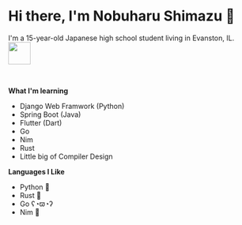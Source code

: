 # Hi there, I'm Nobuharu Shimazu 👋

I'm a 15-year-old Japanese high school student living in Evanston, IL.
<img src="https://user-images.githubusercontent.com/60306074/160750010-f3fe0b78-0090-4f61-be39-9a9ba9f29b3a.gif" width="45"> 
<!-- <img src="https://media.giphy.com/media/077i6AULCXc0FKTj9s/giphy.gif" width="45">  -->
<br>

**What I'm learning**
 - Django Web Framwork (Python)
 - Spring Boot (Java)
 - Flutter (Dart)
 - Go
 - Nim
 - Rust
 - Little big of Compiler Design

**Languages I Like**
 - Python 🐍
 - Rust 🦀
 - Go ʕ◔ϖ◔ʔ
 - Nim 👑

<!-- [![Anurag's GitHub stats](https://github-readme-stats.vercel.app/api?username=bichanna&count_private=true&show_icons=true)](https://github.com/anuraghazra/github-readme-stats) -->

<!-- [![Top Langs](https://github-readme-stats.vercel.app/api/top-langs/?username=bichanna&layout=compact)](https://github.com/anuraghazra/github-readme-stats) -->
